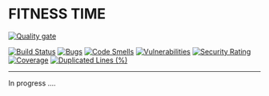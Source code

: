 # FITNESS TIME

[![Quality gate](https://sonarcloud.io/api/project_badges/quality_gate?project=dov118_fitness)](https://sonarcloud.io/summary/new_code?id=dov118_fitness)

[![Build Status](https://github.com/dov118/fitness/workflows/CI/badge.svg)](https://github.com/dov118/fitness/actions/workflows/CI.yaml)
[![Bugs](https://sonarcloud.io/api/project_badges/measure?project=dov118_fitness&metric=bugs)](https://sonarcloud.io/summary/new_code?id=dov118_fitness)
[![Code Smells](https://sonarcloud.io/api/project_badges/measure?project=dov118_fitness&metric=code_smells)](https://sonarcloud.io/summary/new_code?id=dov118_fitness)
[![Vulnerabilities](https://sonarcloud.io/api/project_badges/measure?project=dov118_fitness&metric=vulnerabilities)](https://sonarcloud.io/summary/new_code?id=dov118_fitness)
[![Security Rating](https://sonarcloud.io/api/project_badges/measure?project=dov118_fitness&metric=security_rating)](https://sonarcloud.io/summary/new_code?id=dov118_fitness)
[![Coverage](https://sonarcloud.io/api/project_badges/measure?project=dov118_fitness&metric=coverage)](https://sonarcloud.io/summary/new_code?id=dov118_fitness)
[![Duplicated Lines (%)](https://sonarcloud.io/api/project_badges/measure?project=dov118_fitness&metric=duplicated_lines_density)](https://sonarcloud.io/summary/new_code?id=dov118_fitness)

<hr>

In progress ....